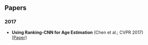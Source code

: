 
## Papers

### 2017

* **Using Ranking-CNN for Age Estimation** (Chen et al.; CVPR 2017) [[Paper]](https://openaccess.thecvf.com/content_cvpr_2017/papers/Chen_Using_Ranking-CNN_for_CVPR_2017_paper.pdf)